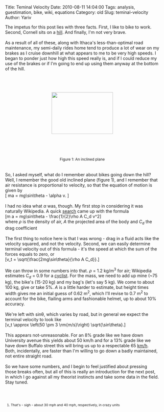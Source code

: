 Title: Teminal Velocity
Date: 2010-08-11 14:04:00
Tags: analysis, guestimation, bike, wiki, equations
Category: old
Slug: teminal-velocity
Author: Yariv

The impetus for this post lies with three facts. First, I like to bike to work. Second, Cornell sits on a <a href="http://www.cornell.edu/search/index.cfm?tab=facts&amp;q=&amp;id=272">hill</a>. And finally, I'm not very brave.<br /><br />As a result of all of these, along with Ithaca's less-than-optimal road maintenance, my semi-daily rides home tend to produce a lot of wear on my brakes as I cruise downhill at what appears to me to be very high speeds. I began to ponder just how high this speed really is, and if I could reduce my use of the brakes or if I'm going to end up using them anyway at the bottom of the hill.<br /><br /><a name='more'></a><br /><br /><br /><img alt="" border="0" id="BLOGGER_PHOTO_ID_5504225823691657218" src="http://2.bp.blogspot.com/_JIGLe2C6VxI/TGLwOVisUAI/AAAAAAAACD4/V9TvWzmEv9k/s200/200px-Free_body.svg.png" style="cursor: pointer; display: block; height: 136px; margin: 0px auto 10px; text-align: center; width: 200px;" /><br /><br /><br /><center><span style="font-size: 85%;">Figure 1: An inclined plane</span></center><br /><br />So, I asked myself, what do I remember about bikes going down the hill? Well, I remember the good old inclined plane (figure 1), and I remember that air resistance is proportional to velocity, so that the equation of motion is given by<br />\[ ma = mg\sin\theta - \alpha v. \]<br /><br />I had no idea what <span style="font-style: italic;">α</span> was, though. My first stop in considering it was naturally Wikipedia. A quick <a href="http://en.wikipedia.org/wiki/Terminal_velocity">search</a> came up with the formula<br />\[m a = mg\sin\theta -  \frac{1}{2}\rho A C_d  v^2\]<br />where <span style="font-style: italic;">ρ</span> is the density of air, <span style="font-style: italic;">A</span> the projected area of the body and <span style="font-style: italic;">C<sub>d</sub></span><span style="font-size: 100%;"><span style="font-style: italic;"></span></span> the drag coefficient<br /><br />The first thing to notice here is that I was wrong - drag in a fluid acts like the velocity squared, and not the velocity. Second, we can easily determine terminal velocity out of this formula - it's the speed at which the sum of the forces equals to zero, or<br />\[v_t = \sqrt{\frac{2mg\sin\theta}{\rho A C_d}}.\]<br /><br />We can throw in some numbers into that. <span style="font-style: italic;">ρ</span> = 1.2 kg/m<sup>3</sup> for air; Wikipedia estimates <span style="font-style: italic;">C<sub>d</sub></span> =  0.9 for a <a href="http://en.wikipedia.org/wiki/Drag_coefficient">cyclist</a>. For the mass, we need to add up mine (~75 kg), the bike's (15-20 kg) and my bag's (let's say 5 kg). We come to about 100 kg, give or take 5%. <span style="font-style: italic;">A</span> is a little harder to estimate, but height times width gives me an initial guess of 0.62 m<sup>2</sup>, which I'll revise to 0.7 m<sup>2</sup> to account for the bike, flailing arms and fashionable helmet, up to about 10% accuracy.<br /><br />We're left with sinθ, which varies by road, but in general we expect the terminal velocity to look like<br />\[v_t \approx \left(50 \pm 3  \rm{m/s}\right) \sqrt{\sin\theta}.\]<br /><br />This appears not-unreasonable. For an 8% grade like we have down University avenue  this yields about 50  km/h and for a 13% grade like we have down Buffalo street this will bring us up to a respectable 65 <a href="http://www.blogger.com/post-edit.g?blogID=8807287158334608095&amp;postID=6743488546064317383#miles" title="That's - sigh - about 30 mph and 40 mph, respectively, in crazy units">km/h</a>. Both, incidentally, are faster than I'm willing to go down a badly maintained, not entire straight road.<br /><br />So we have some numbers, and I begin to feel justified about pressing those breaks often, but all of this is really an introduction for the next post, in which I go against all my theorist instincts and take some data in the field. Stay tuned.<br /><span style="font-size: 78%;"><br /></span><br /><span style="font-size: 78%;"></span><br /><span style="font-size: 78%;"><ol><li><a href="http://www.blogger.com/post-edit.g?blogID=8807287158334608095&amp;postID=6743488546064317383" name="miles"></a>That's - sigh - about 30 mph and 40 mph, respectively, in crazy units</li></ol></span><span style="font-size: 78%;"><br /></span>
